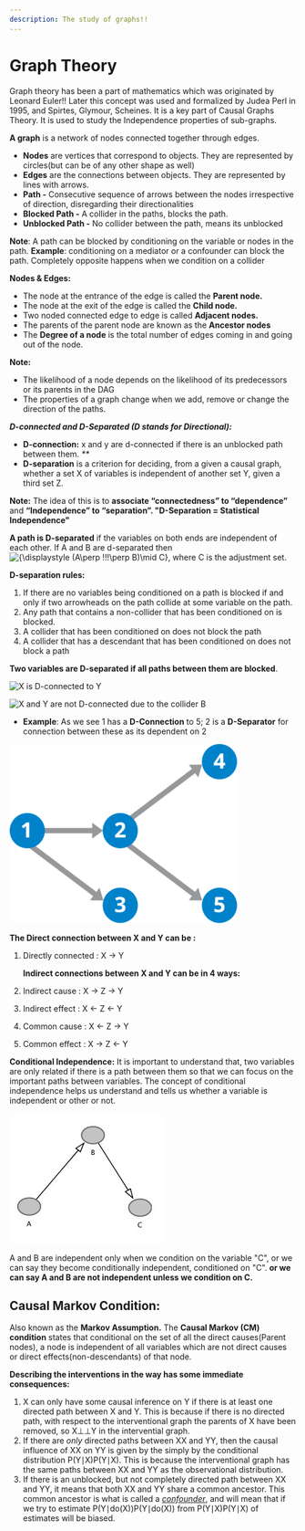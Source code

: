 ```yaml
---
description: The study of graphs!!
---
```


# Graph Theory

Graph theory has been a part of mathematics which was originated by Leonard Euler!! Later this concept was used and formalized by Judea Perl in 1995, and Spirtes, Glymour, Scheines. It is a key part of Causal Graphs Theory. It is used to study the Independence properties of sub-graphs.

**A graph** is a network of nodes connected together through edges.

* **Nodes** are vertices that correspond to objects. They are represented by circles\(but can be of any other shape as well\)
* **Edges** are the connections between objects. They are represented by lines with arrows.
* **Path -** Consecutive sequence of arrows between the nodes irrespective of direction, disregarding their directionalities
* **Blocked Path -** A collider in the paths, blocks the path.
* **Unblocked Path -** No collider between the path, means its unblocked

**Note**: A path can be blocked by conditioning on the variable or nodes in the path. **Example**: conditioning on a mediator or a confounder can block the path. Completely opposite happens when we condition on a collider

**Nodes & Edges:**

* The node at the entrance of the edge is called the **Parent node.**
* The node at the exit of the edge is called the **Child node.**
* Two noded connected edge to edge is called **Adjacent nodes.**
* The parents of the parent node are known as the **Ancestor nodes**
* The **Degree of a node** is the total number of edges coming in and going out of the node.

**Note:**

* The likelihood of a node depends on the likelihood of its predecessors or its parents in the DAG
* The properties of a graph change when we add, remove or change the direction of the paths.

_**D-connected and D-Separated \(**D stands for Directional**\):**_

* **D-connection:** x and y are d-connected if there is an unblocked path between them. _\*\*_
* **D-separation** is a criterion for deciding, from a given a causal graph, whether a set X of variables is independent of another set Y, given a third set Z. 

**Note:** The idea of this is to **associate “connectedness” to “dependence”** and **“Independence” to “separation”. "D-Separation = Statistical Independence"**

**A path is D-separated** if the variables on both ends are independent of each other. If A and B are d-separated then ![{\displaystyle \(A\perp \!\!\!\perp B\)\mid C}](https://wikimedia.org/api/rest_v1/media/math/render/svg/bb5a126208b708ce2ce62d8d4aa802418aa5311d), where C is the adjustment set.

**D-separation rules:**

1. If there are no variables being conditioned on a path is blocked if and only if two arrowheads on the path collide at some variable on the path.
2. Any path that contains a non-collider that has been conditioned on is blocked.
3. A collider that has been conditioned on does not block the path
4. A collider that has a descendant that has been conditioned on does not block a path

**Two variables are D-separated if all paths between them are blocked**.

![X is D-connected to Y ](https://lh5.googleusercontent.com/is0nxWcWuZw21rkxdIJgNXbamOgdvIIduK038vX5j7MKm7h04mJCsNz6FSSOOxpRI_ozsGADavofLEWd94DHX2k2rSOGLEOvljPMhOJBmP2daKqEXSOTCHFYk3eVwCIxvT253P4E)

![ X and Y are not D-connected due to the collider B](https://lh6.googleusercontent.com/re3OIWEIJDZFdCCiBXYKbIAdBTQen666AoHz-4nD5qpnYatPxi-2E_TcUqivT1rCES_NIZS0EH56jPctDVSjx2Rdht-4LM1HIUdJAHX2OOGQ5PlYqx575HCN7BFY9ND0MQDZEr69)

* **Example**: As we see 1 has a **D-Connection** to 5;  2 is a **D-Separator** for connection between these as its dependent on 2 

![](../.gitbook/assets/image%20%286%29.png)

**The Direct connection between X and Y can be :**

1. Directly connected : X -&gt; Y

   **Indirect connections between X and Y can be in 4 ways:**

2. Indirect cause : X -&gt; Z -&gt; Y
3. Indirect effect : X &lt;- Z &lt;- Y
4. Common cause : X &lt;- Z -&gt; Y
5. Common effect : X -&gt; Z &lt;- Y

**Conditional Independence:** It is important to understand that, two variables are only related if there is a path between them so that we can focus on the important paths between variables. The concept of conditional independence helps us understand and tells us whether a variable is independent or other or not.

![](../.gitbook/assets/image%20%2830%29.png)

A and B are independent only when we condition on the variable "C", or we can say they become conditionally independent, conditioned on "C". **or we can say A and B are not independent unless we condition on C.**

## **Causal Markov Condition:**

Also known as the **Markov Assumption.** The **Causal Markov \(CM\) condition** states that conditional on the set of all the direct causes\(Parent nodes\), a node is independent of all variables which are not direct causes or direct effects\(non-descendants\) of that node.

**Describing the interventions in the way has some immediate consequences:**

1. X can only have some causal inference on Y if there is at least one directed path between X and Y. This is because if there is no directed path, with respect to the interventional graph the parents of X have been removed, so X⊥⊥Y in the intervential graph.
2. If there are _only_ directed paths between XX and YY, then the causal influence of XX on YY is given by the simply by the conditional distribution P\(Y∣X\)P\(Y∣X\). This is because the interventional graph has the same paths between XX and YY as the observational distribution.
3. If there is an unblocked, but not completely directed path between XX and YY, it means that both XX and YY share a common ancestor. This common ancestor is what is called a [_confounder_](https://en.wikipedia.org/wiki/Confounding), and will mean that if we try to estimate P\(Y∣do\(X\)\)P\(Y∣do\(X\)\) from P\(Y∣X\)P\(Y∣X\) of estimates will be biased. 

